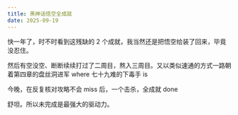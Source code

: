 ```yaml
---
title: 黑神话悟空全成就
date: 2025-09-19
---
```


快一年了，时不时看到这残缺的 2 个成就，我当然还是把悟空给装了回来，毕竟没忍住。

然后有空没空、断断续续打过了二周目，熬入三周目。又以类似速通的方式一路朝着第四章的盘丝洞进军 where 七十九难的下毒手 is

今晚，在反复核对攻略不会 miss 后，一个击杀，全成就 done

舒坦。所以未完成是最强大的驱动力。
